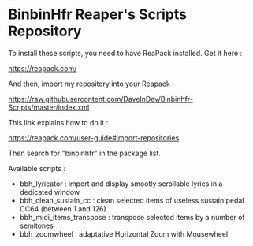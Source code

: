 # BinbinHfr Reaper's Scripts Repository

To install these scripts, you need to have ReaPack installed. Get it here :

https://reapack.com/

And then, import my repository into your Reapack :

https://raw.githubusercontent.com/DaveInDev/Binbinhfr-Scripts/master/index.xml

This link explains how to do it :

https://reapack.com/user-guide#import-repositories

Then search for "binbinhfr" in the package list.

Available scripts :
- bbh_lyricator : import and display smootly scrollable lyrics in a dedicated window
- bbh_clean_sustain_cc : clean selected items of useless sustain pedal CC64 (between 1 and 126)
- bbh_midi_items_transpose : transpose selected items by a number of semitones 
- bbh_zoomwheel : adaptative Horizontal Zoom with Mousewheel
